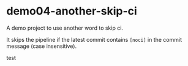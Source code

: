 # demo04-another-skip-ci

A demo project to use another word to skip ci.

It skips the pipeline if the latest commit contains `[noci]` in the commit message (case insensitive).

test
